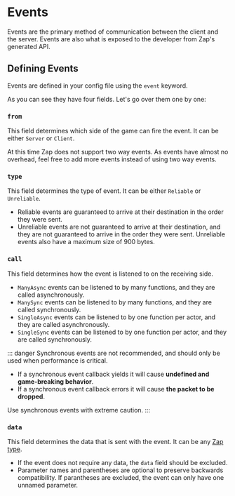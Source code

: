<script setup lang="ts">
const example = `event MyEvent = {
	from: Server,
	type: Reliable,
	call: ManyAsync,
	data: (Foo: boolean, Bar: u32, Baz: string)
}`

const dataExample = `event OneUnnamedParameter = {
	from: Server,
	type: Reliable,
	call: ManyAsync,
	data: boolean
}

event TwoUnnamedParameters = {
	from: Server,
	type: Reliable,
	call: ManyAsync,
	data: (boolean, u32)
}`
</script>

# Events

Events are the primary method of communication between the client and the server. Events are also what is exposed to the developer from Zap's generated API.

## Defining Events

Events are defined in your config file using the `event` keyword.

<CodeBlock :code="example" />

As you can see they have four fields. Let's go over them one by one:

### `from`

This field determines which side of the game can fire the event. It can be either `Server` or `Client`.

At this time Zap does not support two way events. As events have almost no overhead, feel free to add more events instead of using two way events.

### `type`

This field determines the type of event. It can be either `Reliable` or `Unreliable`.

- Reliable events are guaranteed to arrive at their destination in the order they were sent.
- Unreliable events are not guaranteed to arrive at their destination, and they are not guaranteed to arrive in the order they were sent. Unreliable events also have a maximum size of 900 bytes.

### `call`

This field determines how the event is listened to on the receiving side.

- `ManyAsync` events can be listened to by many functions, and they are called asynchronously.
- `ManySync` events can be listened to by many functions, and they are called synchronously.
- `SingleAsync` events can be listened to by one function per actor, and they are called asynchronously.
- `SingleSync` events can be listened to by one function per actor, and they are called synchronously.

::: danger
Synchronous events are not recommended, and should only be used when performance is critical.

- If a synchronous event callback yields it will cause **undefined and game-breaking behavior**.
- If a synchronous event callback errors it will cause **the packet to be dropped**.

Use synchronous events with extreme caution.
:::

### `data`

This field determines the data that is sent with the event. It can be any [Zap type](./types.md).

- If the event does not require any data, the `data` field should be excluded.
- Parameter names and parentheses are optional to preserve backwards compatibility. If parantheses are excluded, the event can only have one unnamed parameter.

<CodeBlock :code="dataExample" />
